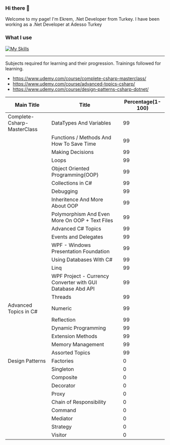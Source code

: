 ### Hi there 👋

Welcome to my page!
I'm Ekrem, .Net Developer from Turkey. I have been working as a .Net Developer at Adesso Turkey

### What I use
[![My Skills](https://skillicons.dev/icons?i=cs,python,dotnet,js,jquery,html,css,django,mongodb,mysql,postgres,nestjs,nodejs,vue,rabbitmq,redis)](https://skillicons.dev)

<hr>

Subjects required for learning and their progression.
Trainings followed for learning.
* https://www.udemy.com/course/complete-csharp-masterclass/
* https://www.udemy.com/course/advanced-topics-csharp/
* https://www.udemy.com/course/design-patterns-csharp-dotnet/

| Main Title  | Title | Percentage(1-100) |
| ------------- | ------------- | ------------- |
| Complete-Csharp-MasterClass  | DataTypes And Variables  | 99  |
|   | Functions / Methods And How To Save Time | 99  |
|   | Making Decisions  | 99  |
|   | Loops | 99 |
|   | Object Oriented Programming(OOP) | 99 |
|   | Collections in C# | 99 |
|   | Debugging | 99 |
|   | Inheritence And More About OOP | 99 |
|   | Polymorphism And Even More On OOP + Text Files | 99 |
|   | Advanced C# Topics | 99 |
|   | Events and Delegates | 99 |
|   | WPF - Windows Presentation Foundation | 99 |
|   | Using Databases With C# | 99 |
|   | Linq | 99 |
|   | WPF Project - Currency Converter with GUI Database Abd API | 99 |
|   | Threads | 99 |
| Advanced Topics in C# | Numeric | 99 |
|   | Reflection | 99 |
|   | Dynamic Programming | 99 |
|   | Extension Methods | 99 |
|   | Memory Management | 99 |
|   | Assorted Topics | 99 |
| Design Patterns | Factories | 0 |
|   | Singleton | 0 |
|   | Composite | 0 |
|   | Decorator | 0 |
|   | Proxy | 0 |
|   | Chain of Responsibility | 0 |
|   | Command | 0 |
|   | Mediator | 0 |
|   | Strategy | 0 |
|   | Visitor | 0 |
